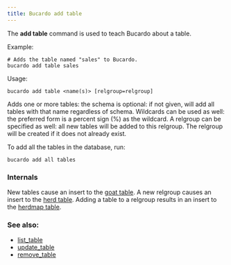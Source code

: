 ```yaml
---
title: Bucardo add table
---
```


The **add table** command is used to teach Bucardo about a table.

Example:

    # Adds the table named "sales" to Bucardo.
    bucardo add table sales


Usage:

    bucardo add table <name(s)> [relgroup=relgroup]

Adds one or more tables: the schema is optional: if not given, will add all
tables with that name regardless of schema.  Wildcards can be used as well:
the preferred form is a percent sign (%) as the wildcard.  A relgroup can be
specified as well: all new tables will be added to this relgroup.
The relgroup will be created if it does not already exist.

To add all the tables in the database, run:

    bucardo add all tables

### Internals

New tables cause an insert to the [goat table](/Bucardo/schema/goat).
A new relgroup causes an insert to the [herd table](/Bucardo/schema/herd_table).
Adding a table to a relgroup results in an insert to the [herdmap table](/Bucardo/schema/herdmap).

### See also:

-   [list_table](/Bucardo/cli/list_table)
-   [update_table](/Bucardo/cli/update_table)
-   [remove_table](/Bucardo/cli/remove_table)
